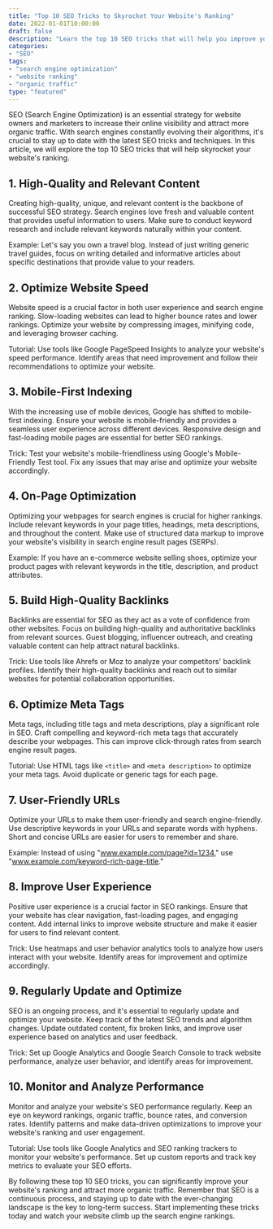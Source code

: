 ```yaml
---
title: "Top 10 SEO Tricks to Skyrocket Your Website's Ranking"
date: 2022-01-01T10:00:00
draft: false
description: "Learn the top 10 SEO tricks that will help you improve your website's ranking and attract more organic traffic."
categories: 
- "SEO"
tags: 
- "search engine optimization"
- "website ranking"
- "organic traffic"
type: "featured"
---
```


SEO (Search Engine Optimization) is an essential strategy for website owners and marketers to increase their online visibility and attract more organic traffic. With search engines constantly evolving their algorithms, it's crucial to stay up to date with the latest SEO tricks and techniques. In this article, we will explore the top 10 SEO tricks that will help skyrocket your website's ranking.

## 1. High-Quality and Relevant Content

Creating high-quality, unique, and relevant content is the backbone of successful SEO strategy. Search engines love fresh and valuable content that provides useful information to users. Make sure to conduct keyword research and include relevant keywords naturally within your content.

Example: Let's say you own a travel blog. Instead of just writing generic travel guides, focus on writing detailed and informative articles about specific destinations that provide value to your readers.

## 2. Optimize Website Speed

Website speed is a crucial factor in both user experience and search engine ranking. Slow-loading websites can lead to higher bounce rates and lower rankings. Optimize your website by compressing images, minifying code, and leveraging browser caching.

Tutorial: Use tools like Google PageSpeed Insights to analyze your website's speed performance. Identify areas that need improvement and follow their recommendations to optimize your website.

## 3. Mobile-First Indexing

With the increasing use of mobile devices, Google has shifted to mobile-first indexing. Ensure your website is mobile-friendly and provides a seamless user experience across different devices. Responsive design and fast-loading mobile pages are essential for better SEO rankings.

Trick: Test your website's mobile-friendliness using Google's Mobile-Friendly Test tool. Fix any issues that may arise and optimize your website accordingly.

## 4. On-Page Optimization

Optimizing your webpages for search engines is crucial for higher rankings. Include relevant keywords in your page titles, headings, meta descriptions, and throughout the content. Make use of structured data markup to improve your website's visibility in search engine result pages (SERPs).

Example: If you have an e-commerce website selling shoes, optimize your product pages with relevant keywords in the title, description, and product attributes.

## 5. Build High-Quality Backlinks

Backlinks are essential for SEO as they act as a vote of confidence from other websites. Focus on building high-quality and authoritative backlinks from relevant sources. Guest blogging, influencer outreach, and creating valuable content can help attract natural backlinks.

Trick: Use tools like Ahrefs or Moz to analyze your competitors' backlink profiles. Identify their high-quality backlinks and reach out to similar websites for potential collaboration opportunities.

## 6. Optimize Meta Tags

Meta tags, including title tags and meta descriptions, play a significant role in SEO. Craft compelling and keyword-rich meta tags that accurately describe your webpages. This can improve click-through rates from search engine result pages.

Tutorial: Use HTML tags like `<title>` and `<meta description>` to optimize your meta tags. Avoid duplicate or generic tags for each page.

## 7. User-Friendly URLs

Optimize your URLs to make them user-friendly and search engine-friendly. Use descriptive keywords in your URLs and separate words with hyphens. Short and concise URLs are easier for users to remember and share.

Example: Instead of using "www.example.com/page?id=1234," use "www.example.com/keyword-rich-page-title."

## 8. Improve User Experience

Positive user experience is a crucial factor in SEO rankings. Ensure that your website has clear navigation, fast-loading pages, and engaging content. Add internal links to improve website structure and make it easier for users to find relevant content.

Trick: Use heatmaps and user behavior analytics tools to analyze how users interact with your website. Identify areas for improvement and optimize accordingly.

## 9. Regularly Update and Optimize

SEO is an ongoing process, and it's essential to regularly update and optimize your website. Keep track of the latest SEO trends and algorithm changes. Update outdated content, fix broken links, and improve user experience based on analytics and user feedback.

Trick: Set up Google Analytics and Google Search Console to track website performance, analyze user behavior, and identify areas for improvement.

## 10. Monitor and Analyze Performance

Monitor and analyze your website's SEO performance regularly. Keep an eye on keyword rankings, organic traffic, bounce rates, and conversion rates. Identify patterns and make data-driven optimizations to improve your website's ranking and user engagement.

Tutorial: Use tools like Google Analytics and SEO ranking trackers to monitor your website's performance. Set up custom reports and track key metrics to evaluate your SEO efforts.

By following these top 10 SEO tricks, you can significantly improve your website's ranking and attract more organic traffic. Remember that SEO is a continuous process, and staying up to date with the ever-changing landscape is the key to long-term success. Start implementing these tricks today and watch your website climb up the search engine rankings.
